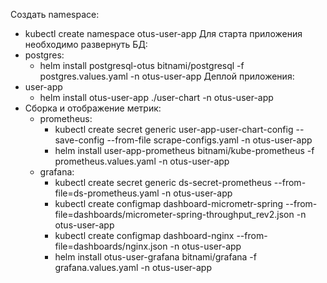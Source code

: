 Создать namespace:
- kubectl create namespace otus-user-app
Для старта приложения необходимо развернуть БД:    
- postgres:
    - helm install postgresql-otus bitnami/postgresql -f postgres.values.yaml -n otus-user-app
Деплой приложения:
- user-app
    - helm install otus-user-app ./user-chart -n otus-user-app
- Сборка и отображение метрик:
    - prometheus:
        - kubectl create secret generic user-app-user-chart-config --save-config  --from-file scrape-configs.yaml -n otus-user-app
        - helm install user-app-prometheus bitnami/kube-prometheus -f prometheus.values.yaml -n otus-user-app
    - grafana:
        - kubectl create secret generic ds-secret-prometheus --from-file=ds-prometheus.yaml -n otus-user-app
        - kubectl create configmap dashboard-micrometr-spring --from-file=dashboards/micrometer-spring-throughput_rev2.json -n otus-user-app
        - kubectl create configmap dashboard-nginx --from-file=dashboards/nginx.json -n otus-user-app
        - helm install otus-user-grafana bitnami/grafana -f  grafana.values.yaml -n otus-user-app
